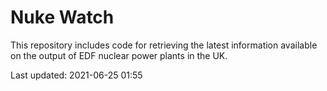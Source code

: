 # Nuke Watch

This repository includes code for retrieving the latest information available on the output of EDF nuclear power plants in the UK.

Last updated: 2021-06-25 01:55